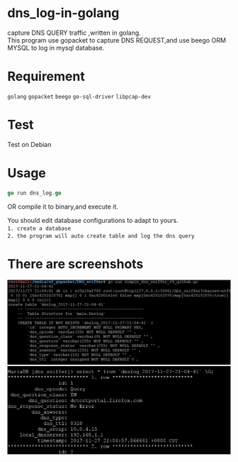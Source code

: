 # dns_log-in-golang
  capture DNS QUERY  traffic ,written in golang.  
  This program use gopacket to capture DNS REQUEST,and use beego ORM MYSQL to log in mysql database.

# Requirement
  `golang` `gopacket` `beego` `go-sql-driver` `libpcap-dev`

# Test
Test on Debian 

# Usage
```go
go run dns_log.go
```
OR compile it to binary,and execute it.

You should edit database configurations to adapt to yours.   
`1. create a database`  
`2. the program will auto create table and log the dns query`

# There are screenshots
![](https://github.com/chuanjiesun/dns_log-in-golang/blob/master/g1.JPG)  
![](https://github.com/chuanjiesun/dns_log-in-golang/blob/master/g2.JPG)


